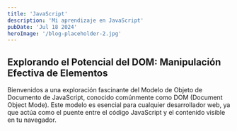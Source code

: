 ```yaml
---
title: 'JavaScript'
description: 'Mi aprendizaje en JavaScript'
pubDate: 'Jul 18 2024'
heroImage: '/blog-placeholder-2.jpg'
---
```


## Explorando el Potencial del DOM: Manipulación Efectiva de Elementos
Bienvenidos a una exploración fascinante del Modelo de Objeto de Documento de JavaScript, conocido comúnmente como DOM (Document Object Mode). Este modelo es esencial para cualquier desarrollador web, ya que actúa como el puente entre el código JavaScript y el contenido visible en tu navegador.
